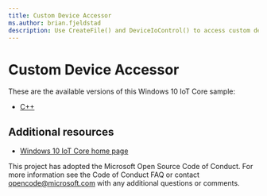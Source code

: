```yaml
---
title: Custom Device Accessor
ms.author: brian.fjeldstad
description: Use CreateFile() and DeviceIoControl() to access custom devices from UWP.
---
```


# Custom Device Accessor

These are the available versions of this Windows 10 IoT Core sample:

*	[C++](./CPP/README.md)

## Additional resources
* [Windows 10 IoT Core home page](https://developer.microsoft.com/en-us/windows/iot/)

This project has adopted the Microsoft Open Source Code of Conduct. For more information see the Code of Conduct FAQ or contact <opencode@microsoft.com> with any additional questions or comments.
